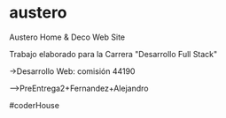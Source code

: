 # austero
Austero Home &amp; Deco Web Site

Trabajo elaborado para la Carrera "Desarrollo Full Stack"

->Desarrollo Web: comisión 44190

-->PreEntrega2+Fernandez+Alejandro

#coderHouse
